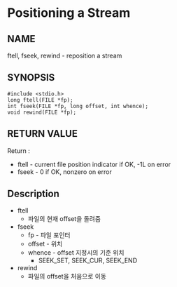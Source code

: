 # Positioning a Stream
## NAME
ftell, fseek, rewind - reposition a stream
## SYNOPSIS
```
#include <stdio.h>
long ftell(FILE *fp);
int fseek(FILE *fp, long offset, int whence);
void rewind(FILE *fp);
```
## RETURN VALUE
Return :  
* ftell - current file position indicator if OK, -1L on error
* fseek - 0 if OK, nonzero on error
## Description
* ftell
	* 파일의 현재 offset을 돌려줌
* fseek
	* fp - 파일 포인터
	* offset - 위치
	* whence - offset 지정시의 기준 위치
		* SEEK_SET, SEEK_CUR, SEEK_END
* rewind
	* 파일의 offset을 처음으로 이동

